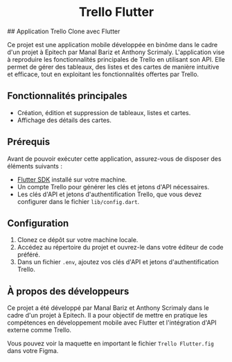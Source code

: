 <h1 align="center">Trello Flutter</h1>
## Application Trello Clone avec Flutter

Ce projet est une application mobile développée en binôme dans le cadre d'un projet à Epitech par Manal Bariz et Anthony Scrimaly. L'application vise à reproduire les fonctionnalités principales de Trello en utilisant son API. Elle permet de gérer des tableaux, des listes et des cartes de manière intuitive et efficace, tout en exploitant les fonctionnalités offertes par Trello.

## Fonctionnalités principales

- Création, édition et suppression de tableaux, listes et cartes.
- Affichage des détails des cartes.

## Prérequis

Avant de pouvoir exécuter cette application, assurez-vous de disposer des éléments suivants :

- [Flutter SDK](https://flutter.dev/docs/get-started/install) installé sur votre machine.
- Un compte Trello pour générer les clés et jetons d'API nécessaires.
- Les clés d'API et jetons d'authentification Trello, que vous devez configurer dans le fichier `lib/config.dart`.

## Configuration

1. Clonez ce dépôt sur votre machine locale.
2. Accédez au répertoire du projet et ouvrez-le dans votre éditeur de code préféré.
3. Dans un fichier `.env`, ajoutez vos clés d'API et jetons d'authentification Trello.

## À propos des développeurs

Ce projet a été développé par Manal Bariz et Anthony Scrimaly dans le cadre d'un projet à Epitech. Il a pour objectif de mettre en pratique les compétences en développement mobile avec Flutter et l'intégration d'API externe comme Trello.


Vous pouvez voir la maquette en important le fichier `Trello Flutter.fig` dans votre Figma.
